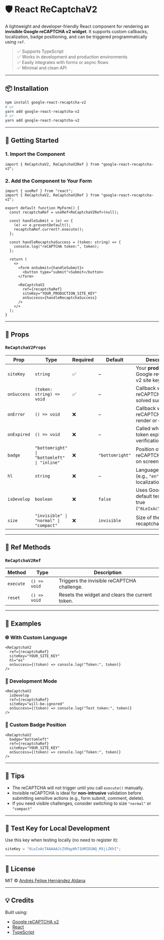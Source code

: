 # 🛡️ React ReCaptchaV2

A lightweight and developer-friendly React component for rendering an **invisible Google reCAPTCHA v2 widget**. It supports custom callbacks, localization, badge positioning, and can be triggered programmatically using `ref`.

> ✅ Supports TypeScript  
> ✅ Works in development and production environments  
> ✅ Easily integrates with forms or async flows  
> ✅ Minimal and clean API

---

## 📦 Installation

```bash
npm install google-react-recaptcha-v2
# or
yarn add google-react-recaptcha-v2
# or
yarn add google-react-recaptcha-v2
```

---

## 🚀 Getting Started

### 1. Import the Component

```tsx
import { ReCaptchaV2, ReCaptchaV2Ref } from "google-react-recaptcha-v2";
```

### 2. Add the Component to Your Form

```tsx
import { useRef } from "react";
import { ReCaptchaV2, ReCaptchaV2Ref } from "google-react-recaptcha-v2";

export default function MyForm() {
  const recaptchaRef = useRef<ReCaptchaV2Ref>(null);

  const handleSubmit = (e) => {
    (e) => e.preventDefault();
    recaptchaRef.current?.execute();
  };

  const handleRecaptchaSuccess = (token: string) => {
    console.log("reCAPTCHA token:", token);
  };

  return (
    <>
      <form onSubmit={handleSubmit}>
        <button type="submit">Submit</button>
      </form>

      <ReCaptchaV2
        ref={recaptchaRef}
        siteKey="YOUR_PRODUCTION_SITE_KEY"
        onSuccess={handleRecaptchaSuccess}
      />
    </>
  );
}
```

---

## 🧠 Props

### `ReCaptchaV2Props`

| Prop        | Type                                        | Required | Default         | Description                                                   |
| ----------- | ------------------------------------------- | -------- | --------------- | ------------------------------------------------------------- |
| `siteKey`   | `string`                                    | ✅       | –               | Your **production** Google reCAPTCHA v2 site key.             |
| `onSuccess` | `(token: string) => void`                   | ✅       | –               | Callback when reCAPTCHA is solved successfully.               |
| `onError`   | `() => void`                                | ❌       | –               | Callback when reCAPTCHA fails to render or complete.          |
| `onExpired` | `() => void`                                | ❌       | –               | Called when the token expires before verification.            |
| `badge`     | `"bottomright" \| "bottomleft" \| "inline"` | ❌       | `"bottomright"` | Position of the reCAPTCHA badge on screen.                    |
| `hl`        | `string`                                    | ❌       | –               | Language code (e.g., `"en"`, `"es"`) for localization.        |
| `isDevelop` | `boolean`                                   | ❌       | `false`         | Uses Google's default test key if true (`"6LeIxAcTAAAA..."`). |
| `size`      | `"invisible" \| "normal" \| "compact"`      | ❌       | `invisible`     | Size of the recaptcha                                         |

---

## 🧪 Ref Methods

### `ReCaptchaV2Ref`

| Method    | Type         | Description                                     |
| --------- | ------------ | ----------------------------------------------- |
| `execute` | `() => void` | Triggers the invisible reCAPTCHA challenge.     |
| `reset`   | `() => void` | Resets the widget and clears the current token. |

---

## 📌 Examples

### 🌐 With Custom Language

```tsx
<ReCaptchaV2
  ref={recaptchaRef}
  siteKey="YOUR_SITE_KEY"
  hl="es"
  onSuccess={(token) => console.log("Token:", token)}
/>
```

### 🧪 Development Mode

```tsx
<ReCaptchaV2
  isDevelop
  ref={recaptchaRef}
  siteKey="will-be-ignored"
  onSuccess={(token) => console.log("Test token:", token)}
/>
```

### 🧭 Custom Badge Position

```tsx
<ReCaptchaV2
  badge="bottomleft"
  ref={recaptchaRef}
  siteKey="YOUR_SITE_KEY"
  onSuccess={(token) => console.log("Token:", token)}
/>
```

---

## 🧰 Tips

- The reCAPTCHA will not trigger until you call `execute()` manually.
- Invisible reCAPTCHA is ideal for **non-intrusive** validation before submitting sensitive actions (e.g., form submit, comment, delete).
- If you need visible challenges, consider switching to size `"normal"` or `"compact"`

---

## 🧪 Test Key for Local Development

Use this key when testing locally (no need to register it):

```ts
siteKey = "6LeIxAcTAAAAAJcZVRqyHh71UMIEGNQ_MXjiZKhI";
```

---

## 📜 License

MIT © [Andrés Felipe Hernández Aldana](https://github.com/AndresH11)

---

## 💡 Credits

Built using:

- [Google reCAPTCHA v2](https://developers.google.com/recaptcha/docs/invisible)
- [React](https://reactjs.org/)
- [TypeScript](https://www.typescriptlang.org/)
